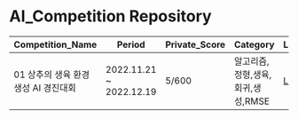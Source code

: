 # AI_Competition Repository

 |Competition_Name|Period|Private_Score| Category              | Link                                                                       |
|---|---|---|-----------------------|----------------------------------------------------------------------------|
|01 상추의 생육 환경 생성 AI 경진대회|2022.11.21 ~ 2022.12.19|5/600| 알고리즘,정형,생육,회귀,생성,RMSE | [Link](https://dacon.io/competitions/official/236033/overview/description) |
